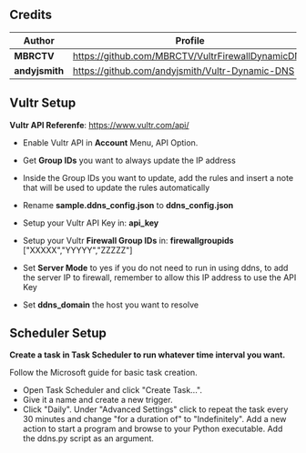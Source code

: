 ## Credits

|                Author                          |Profile                         
|----------------|-------------------------------|
|**MBRCTV**|https://github.com/MBRCTV/VultrFirewallDynamicDNS            |
|**andyjsmith**|https://github.com/andyjsmith/Vultr-Dynamic-DNS

## Vultr Setup

**Vultr API Referenfe**: https://www.vultr.com/api/

- Enable Vultr API in **Account** Menu, API Option.
 
- Get **Group IDs** you want to always update the IP address

- Inside the Group IDs you want to update, add the rules and insert a note that will be used to update the rules automatically

- Rename **sample.ddns_config.json** to **ddns_config.json**

- Setup your Vultr API Key in: **api_key**

- Setup your Vultr **Firewall Group IDs** in: **firewallgroupids**  ["XXXXX","YYYYY","ZZZZZ"]

- Set **Server Mode** to yes if you do not need to run in using ddns, to add the server IP to firewall, remember to allow this IP address to use the API Key

- Set **ddns_domain** the host you want to resolve


## Scheduler Setup
**Create a task in Task Scheduler to run whatever time interval you want.**

Follow the Microsoft guide for basic task creation.

- Open Task Scheduler and click "Create Task...".
- Give it a name and create a new trigger.
- Click "Daily". Under "Advanced Settings" click to repeat the task every 30 minutes and change "for a duration of" to "Indefinitely".
Add a new action to start a program and browse to your Python executable. Add the ddns.py script as an argument.
